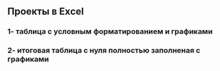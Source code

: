 ## Проекты в Excel
### 1- таблица с условным форматированием и графиками
### 2- итоговая таблица с нуля полностью заполненая с графиками

